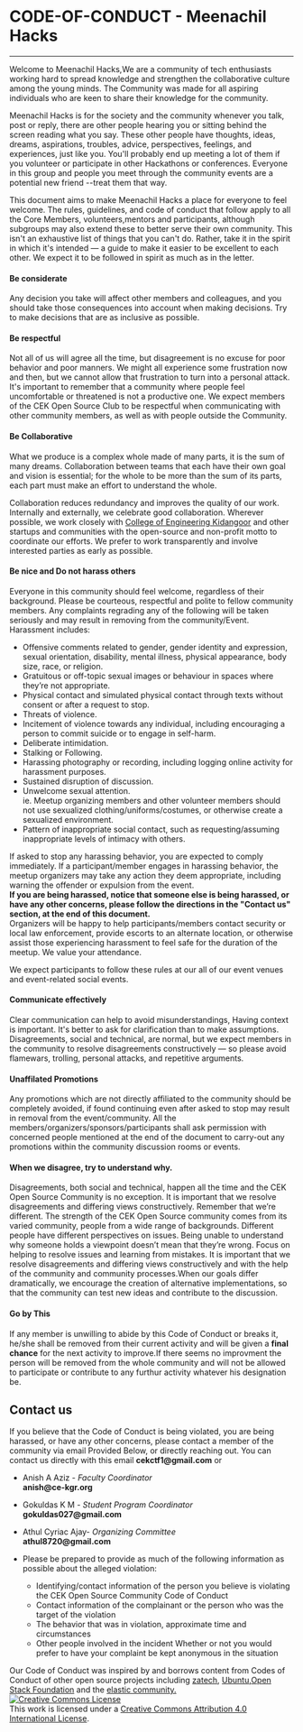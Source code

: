 # CODE-OF-CONDUCT - Meenachil Hacks
---------------------------------------
Welcome to Meenachil Hacks,We are a community of tech enthusiasts working hard to spread knowledge and strengthen the collaborative culture among the young minds. The Community was made for all aspiring individuals who are keen to share their knowledge for the community.

Meenachil Hacks is for the society and the community whenever you talk, post or reply, there are other people hearing you or sitting behind the screen reading what you say. These other people have thoughts, ideas, dreams, aspirations, troubles, advice, perspectives, feelings, and experiences, just like you. You'll probably end up meeting a lot of them if you volunteer or participate in other Hackathons or conferences. Everyone in this group and people you meet through the community events are a potential new friend --treat them that way.

This document aims to make Meenachil Hacks a place for everyone to feel welcome. The rules, guidelines, and code of conduct that follow apply to all the Core Members, volunteers,mentors and participants, although subgroups may also extend these to better serve their own community. This isn't an exhaustive list of things that you can't do. Rather, take it in the spirit in which it's intended — a guide to make it easier to be excellent to each other. We expect it to be followed in spirit as much as in the letter.

#### Be considerate
Any decision you take will affect other members and colleagues, and you should take those consequences into account when making decisions. Try to make decisions that are as inclusive as possible.
#### Be respectful
Not all of us will agree all the time, but disagreement is no excuse for poor behavior and poor manners. We might all experience some frustration now and then, but we cannot allow that frustration to turn into a personal attack. It's important to remember that a community where people feel uncomfortable or threatened is not a productive one. We expect members of the CEK Open Source Club to be respectful when communicating with other community members, as well as with people outside the Community.
#### Be Collaborative
What we produce is a complex whole made of many parts, it is the sum of many dreams. Collaboration between teams that each have their own goal and vision is essential; for the whole to be more than the sum of its parts, each part must make an effort to understand the whole.  

Collaboration reduces redundancy and improves the quality of our work. Internally and externally, we celebrate good collaboration. Wherever possible, we work closely with [College of Engineering Kidangoor](http://www.ce-kgr.org/) and other startups and communities with the open-source and non-profit motto to coordinate our efforts. We prefer to work transparently and involve interested parties as early as possible.
#### Be nice and Do not harass others  
Everyone in this community should feel welcome, regardless of their background. Please be courteous, respectful and polite to fellow community members. Any complaints regrading any of the following will be taken seriously and may result in removing from the community/Event.  
Harassment includes:
- Offensive comments related to gender, gender identity and expression, sexual orientation, disability, mental illness,  physical appearance, body size, race, or religion.
- Gratuitous or off-topic sexual images or behaviour in spaces where they’re not appropriate.
- Physical contact and simulated physical contact through texts without consent or after a request to stop.
- Threats of violence.
- Incitement of violence towards any individual, including encouraging a person to commit suicide or to engage in self-harm.
- Deliberate intimidation.
- Stalking or Following.
- Harassing photography or recording, including logging online activity for harassment purposes.
- Sustained disruption of discussion.
- Unwelcome sexual attention.  
ie. Meetup organizing members and other volunteer members should not use sexualized clothing/uniforms/costumes, or otherwise create a sexualized environment.
- Pattern of inappropriate social contact, such as requesting/assuming inappropriate levels of intimacy with others.

If asked to stop any harassing behavior, you are expected to comply immediately. If a participant/member engages in harassing behavior, the meetup organizers may take any action they deem appropriate, including warning the offender or expulsion from the event.  
**If you are being harassed, notice that someone else is being harassed, or have any other concerns, please follow the directions in the "Contact us" section, at the end of this document.**  
Organizers will be happy to help participants/members contact security or local law enforcement, provide escorts to an alternate location, or otherwise assist those experiencing harassment to feel safe for the duration of the meetup. We value your attendance.  

We expect participants to follow these rules at our all of our event venues and event-related social events.  
#### Communicate effectively
Clear communication can help to avoid misunderstandings, Having context is important. It's better to ask for clarification than to make assumptions. Disagreements, social and technical, are normal, but we expect members in the community to resolve disagreements constructively — so please avoid flamewars, trolling, personal attacks, and repetitive arguments.
#### Unaffilated Promotions
Any promotions which are not directly affiliated to the community should be completely avoided, if found continuing even after asked to stop may result in removal from the event/community. All the members/organizers/sponsors/participants shall ask permission with  concerned people mentioned at the end of the document to carry-out any promotions within the community discussion rooms or events.
#### When we disagree, try to understand why.
Disagreements, both social and technical, happen all the time and the CEK Open Source Community is no exception. It is important that we resolve disagreements and differing views constructively. Remember that we’re different. The strength of the CEK Open Source community comes from its varied community, people from a wide range of backgrounds. Different people have different perspectives on issues. Being unable to understand why someone holds a viewpoint doesn’t mean that they’re wrong. Focus on helping to resolve issues and learning from mistakes. It is important that we resolve disagreements and differing views constructively and with the help of the community and community processes.When our goals differ dramatically, we encourage the creation of alternative implementations, so that the community can test new ideas and contribute to the discussion.
#### Go by This
If any member is unwilling to abide by this Code of Conduct or breaks it, he/she shall be removed from their current activity and will be given a **final chance** for the next activity to improve.If there seems no improvment the person will be removed from the whole community and will not be allowed to participate or contribute to any furthur activity whatever his designation be.
## Contact us
If you believe that the  Code of Conduct is being violated, you are being harassed, or have any other concerns, please contact a member of the community via email Provided Below, or directly reaching out.
You can contact us directly with this email __cekctf1@gmail.com__ or
- Anish A Aziz - _Faculty Coordinator_  
__anish@ce-kgr.org__
- Gokuldas K M - _Student Program Coordinator_  
__gokuldas027@gmail.com__  
- Athul Cyriac Ajay- _Organizing Committee_   
__athul8720@gmail.com__

 - Please be prepared to provide as much of the following information as possible about the alleged violation:
    - Identifying/contact information of the person you believe is violating the CEK Open Source Community Code of Conduct
    - Contact information of the complainant or the person who was the target of the violation
    - The behavior that was in violation, approximate time and circumstances
    - Other people involved in the incident Whether or not you would prefer to have your complaint be kept anonymous in the situation

Our Code of Conduct was inspired by and borrows content from Codes of Conduct of other open source projects including [zatech](https://github.com/zatech/code-of-conduct), [Ubuntu](https://www.ubuntu.com/community/code-of-conduct),[Open Stack Foundation](https://www.openstack.org/legal/community-code-of-conduct) and the [elastic community.](https://www.elastic.co/community/codeofconduct)     
<a rel="license" href="http://creativecommons.org/licenses/by/4.0/"><img alt="Creative Commons License" style="border-width:0" src="https://i.creativecommons.org/l/by/4.0/88x31.png" /></a><br />This work is licensed under a <a rel="license" href="http://creativecommons.org/licenses/by/4.0/">Creative Commons Attribution 4.0 International License</a>.
